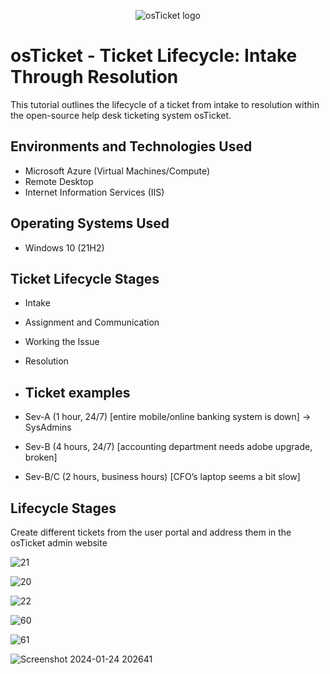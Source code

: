 <p align="center">
<img src="https://i.imgur.com/Clzj7Xs.png" alt="osTicket logo"/>
</p>

<h1>osTicket - Ticket Lifecycle: Intake Through Resolution</h1>
This tutorial outlines the lifecycle of a ticket from intake to resolution within the open-source help desk ticketing system osTicket.<br />



<h2>Environments and Technologies Used</h2>

- Microsoft Azure (Virtual Machines/Compute)
- Remote Desktop
- Internet Information Services (IIS)

<h2>Operating Systems Used </h2>

- Windows 10</b> (21H2)

<h2>Ticket Lifecycle Stages</h2>

- Intake
- Assignment and Communication
- Working the Issue
- Resolution

- <h2>Ticket examples</h2>
- Sev-A (1 hour, 24/7) [entire mobile/online banking system is down] -> SysAdmins
- Sev-B (4 hours, 24/7) [accounting department needs adobe upgrade, broken]
- Sev-B/C (2 hours, business hours) [CFO’s laptop seems a bit slow]

<h2>Lifecycle Stages</h2>
Create different tickets from the user portal and address them in the osTicket admin website

![21](https://github.com/boluadunbarin/ticket-lifecycle/assets/157642328/ce5ce384-195a-4e73-965f-c85d45d13824)

![20](https://github.com/boluadunbarin/ticket-lifecycle/assets/157642328/4dba2377-26e5-4910-9de2-d49e997cd990)

![22](https://github.com/boluadunbarin/ticket-lifecycle/assets/157642328/5cb5fff2-7072-4a26-9fba-2cd4d971d1aa)

![60](https://github.com/boluadunbarin/ticket-lifecycle/assets/157642328/ae38fb35-ca15-4eb3-990e-936b483ca535)

![61](https://github.com/boluadunbarin/ticket-lifecycle/assets/157642328/9669ae5d-3089-46a4-90fb-dac152ca07fd)

![Screenshot 2024-01-24 202641](https://github.com/boluadunbarin/ticket-lifecycle/assets/157642328/9dac6869-9221-4366-b17a-2239815255c6)

